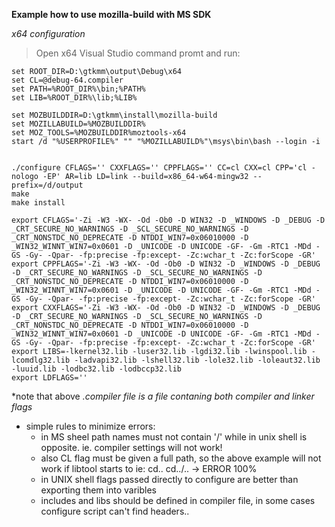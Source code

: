 **Example how to use mozilla-build with MS SDK**

*x64 configuration*

>Open x64 Visual Studio command promt and run:

	set ROOT_DIR=D:\gtkmm\output\Debug\x64
	set CL=@debug-64.compiler
	set PATH=%ROOT_DIR%\bin;%PATH%
	set LIB=%ROOT_DIR%\lib;%LIB%

	set MOZBUILDDIR=D:\gtkmm\install\mozilla-build
	set MOZILLABUILD=%MOZBUILDDIR%
	set MOZ_TOOLS=%MOZBUILDDIR%moztools-x64
	start /d "%USERPROFILE%" "" "%MOZILLABUILD%"\msys\bin\bash --login -i


	./configure CFLAGS='' CXXFLAGS='' CPPFLAGS='' CC=cl CXX=cl CPP='cl -nologo -EP' AR=lib LD=link --build=x86_64-w64-mingw32 --prefix=/d/output
	make
	make install

	export CFLAGS='-Zi -W3 -WX- -Od -Ob0 -D WIN32 -D _WINDOWS -D _DEBUG -D _CRT_SECURE_NO_WARNINGS -D _SCL_SECURE_NO_WARNINGS -D _CRT_NONSTDC_NO_DEPRECATE -D NTDDI_WIN7=0x06010000 -D _WIN32_WINNT_WIN7=0x0601 -D _UNICODE -D UNICODE -GF- -Gm -RTC1 -MDd -GS -Gy- -Qpar- -fp:precise -fp:except- -Zc:wchar_t -Zc:forScope -GR'
	export CPPFLAGS='-Zi -W3 -WX- -Od -Ob0 -D WIN32 -D _WINDOWS -D _DEBUG -D _CRT_SECURE_NO_WARNINGS -D _SCL_SECURE_NO_WARNINGS -D _CRT_NONSTDC_NO_DEPRECATE -D NTDDI_WIN7=0x06010000 -D _WIN32_WINNT_WIN7=0x0601 -D _UNICODE -D UNICODE -GF- -Gm -RTC1 -MDd -GS -Gy- -Qpar- -fp:precise -fp:except- -Zc:wchar_t -Zc:forScope -GR'
	export CXXFLAGS='-Zi -W3 -WX- -Od -Ob0 -D WIN32 -D _WINDOWS -D _DEBUG -D _CRT_SECURE_NO_WARNINGS -D _SCL_SECURE_NO_WARNINGS -D _CRT_NONSTDC_NO_DEPRECATE -D NTDDI_WIN7=0x06010000 -D _WIN32_WINNT_WIN7=0x0601 -D _UNICODE -D UNICODE -GF- -Gm -RTC1 -MDd -GS -Gy- -Qpar- -fp:precise -fp:except- -Zc:wchar_t -Zc:forScope -GR'
	export LIBS=-lkernel32.lib -luser32.lib -lgdi32.lib -lwinspool.lib -lcomdlg32.lib -ladvapi32.lib -lshell32.lib -lole32.lib -loleaut32.lib -luuid.lib -lodbc32.lib -lodbccp32.lib
	export LDFLAGS=''

*note that above *.compiler file is a file contaning both compiler and linker flags*

* simple rules to minimize errors:
	* in MS sheel path names must not contain '/' while in unix shell is opposite. ie. compiler settings will not work!
	* also CL flag must be given a full path, so the above example will not work if libtool starts to ie: cd.. cd../.. -> ERROR 100%
	* in UNIX shell flags passed directly to configure are better than exporting them into varibles
	* includes and libs should be defined in compiler file, in some cases configure script can't find headers..